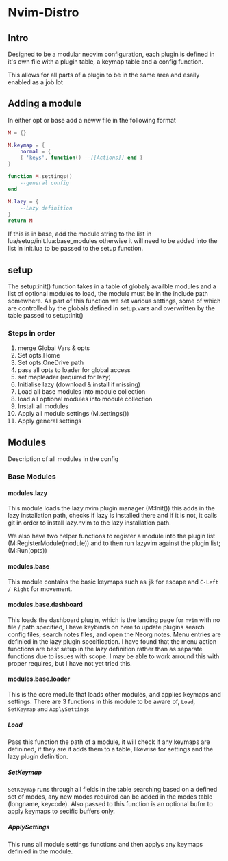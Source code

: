 # Nvim-Distro

## Intro
Designed to be a modular neovim configuration, each plugin is defined in
it's own file with a plugin table, a keymap table and a config function.

This allows for all parts of a plugin to be in the same area and esaily enabled
as a job lot

## Adding a module
In either opt or base add a neww file in the following format
```lua
M = {}

M.keymap = {
    normal = {
    { 'keys', function() --[[Actions]] end }
}

function M.settings()
    --general config
end

M.lazy = {
    --Lazy definition
}
return M
```
If this is in base, add the module string to the list in
lua/setup/init.lua:base_modules otherwise it will need to be 
added into the list in init.lua to be passed to the setup function.

## setup
The setup:init() function takes in a table of globaly availble modules and a list of optional modules to load, the module must be in the include path somewhere. As part of this function we set various settings, some of which are controlled by the globals defined in setup.vars and overwritten by the table passed to setup:init()

### Steps in order
1. merge Global Vars & opts
2. Set opts.Home
3. Set opts.OneDrive path
4. pass all opts to loader for global access
5. set mapleader (required for lazy)
6. Initialise lazy (download & install if missing)
7. Load all base modules into module collection
8. load all optional modules into module collection
9. Install all modules
10. Apply all module settings (M.settings())
11. Apply general settings

## Modules
Description of all modules in the config

### Base Modules

#### modules.lazy
This module loads the lazy.nvim plugin manager (M:Init()) this adds in the lazy
installation path, checks if lazy is installed there and if it is not, it calls
git in order to install lazy.nvim to the lazy installation path.

We also have two helper functions to register a module into the plugin list
(M:RegisterModule(module)) and to then run lazyvim against the plugin list;
(M:Run(opts))

#### modules.base
This module contains the basic keymaps such as `jk` for escape and `C-Left /
Right` for movement. 

#### modules.base.dashboard
This loads the dashboard plugin, which is the landing page for `nvim` with no
file / path specified, I have keybinds on here to update plugins search config
files, search notes files, and open the Neorg notes. Menu entries are definied
in the lazy plugin specification. I have found that the menu action functions
are best setup in the lazy definition rather than as separate functions due to
issues with scope. I may be able to work arround this with proper requires, but
I have not yet tried this.

#### modules.base.loader
This is the core module that loads other modules, and applies keymaps and
settings. There are 3 functions in this module to be aware of, `Load`,
`SetKeymap` and `ApplySettings`

##### Load
Pass this function the path of a module, it will check if any keymaps are
definined, if they are it adds them to a table, likewise for settings and the
lazy plugin definition.

##### SetKeymap
`SetKeymap` runs through all fields in the table searching based on a defined
set of modes, any new modes required can be added in the modes table (longname,
keycode). Also passed to this function is an optional bufnr to apply keymaps to
secific buffers only.

##### ApplySettings
This runs all module settings functions and then applys any keymaps definied in
the module.


